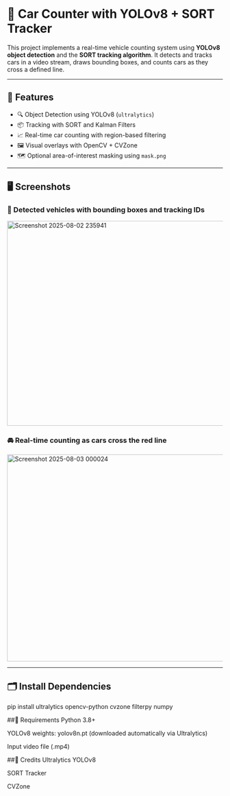 # 🚗 Car Counter with YOLOv8 + SORT Tracker

This project implements a real-time vehicle counting system using **YOLOv8 object detection** and the **SORT tracking algorithm**. It detects and tracks cars in a video stream, draws bounding boxes, and counts cars as they cross a defined line.

---

## 📌 Features

- 🔍 Object Detection using YOLOv8 (`ultralytics`)
- 📦 Tracking with SORT and Kalman Filters
- 📈 Real-time car counting with region-based filtering
- 🖼 Visual overlays with OpenCV + CVZone
- 🗺 Optional area-of-interest masking using `mask.png`

---

## 🖥️ Screenshots

### 🎯 Detected vehicles with bounding boxes and tracking IDs
<img width="800" height="478" alt="Screenshot 2025-08-02 235941" src="https://github.com/user-attachments/assets/e7e7935e-8a05-4575-88c9-707558d051d8" />


### 🚘 Real-time counting as cars cross the red line
<img width="792" height="483" alt="Screenshot 2025-08-03 000024" src="https://github.com/user-attachments/assets/924601d3-f354-4084-90e3-f69fd0cf2ab6" />


---

## 🗂️ Install Dependencies
pip install ultralytics opencv-python cvzone filterpy numpy

##📁 Requirements
Python 3.8+

YOLOv8 weights: yolov8n.pt (downloaded automatically via Ultralytics)

Input video file (.mp4)

##🙏 Credits
Ultralytics YOLOv8

SORT Tracker

CVZone


